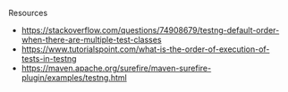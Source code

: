 Resources

* https://stackoverflow.com/questions/74908679/testng-default-order-when-there-are-multiple-test-classes
* https://www.tutorialspoint.com/what-is-the-order-of-execution-of-tests-in-testng
* https://maven.apache.org/surefire/maven-surefire-plugin/examples/testng.html
